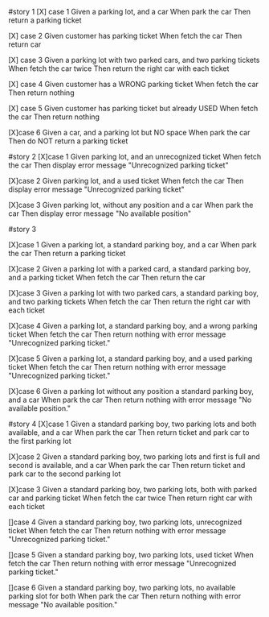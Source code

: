 #story 1
[X] case 1
    Given a parking lot, and a car
    When park the car
    Then return a parking ticket

[X] case 2
    Given customer has parking ticket
    When fetch the car
    Then return car

[X] case 3
    Given a parking lot with two parked cars, and two parking tickets
    When fetch the car twice
    Then return the right car with each ticket

[X] case 4
    Given customer has a WRONG parking ticket
    When fetch the car
    Then return nothing

[X] case 5
    Given customer has parking ticket but already USED
    When fetch the car
    Then return nothing

[X]case 6
    Given a car, and a parking lot but NO space
    When park the car
    Then do NOT return a parking ticket

#story 2
[X]case 1
    Given parking lot, and an unrecognized ticket
    When fetch the car
    Then display error message "Unrecognized parking ticket"

[X]case 2
    Given parking lot, and a used ticket
    When fetch the car
    Then display error message "Unrecognized parking ticket"

[X]case 3
    Given parking lot, without any position and a car
    When park the car
    Then display error message "No available position"

#story 3

[X]case 1 
    Given a parking lot, a standard parking boy, and a car
    When park the car
    Then return a parking ticket

[X]case 2
    Given a parking lot with a parked card, a standard parking boy, and a parking ticket
    When fetch the car
    Then return the car

[X]case 3
    Given a parking lot with two parked cars, a standard parking boy, and two parking tickets
    When fetch the car
    Then return the right car with each ticket

[X]case 4
    Given a parking lot, a standard parking boy, and a wrong parking ticket
    When fetch the car
    Then return nothing with error message "Unrecognized parking ticket."

[X]case 5
    Given a parking lot, a standard parking boy, and a used parking ticket
    When fetch the car
    Then return nothing with error message "Unrecognized parking ticket."

[X]case 6
    Given a parking lot without any position a standard parking boy, and a car
    When park the car
    Then return nothing with error message "No available position."

#story 4
[X]case 1
    Given a standard parking boy, two parking lots and both available, and a car
    When park the car
    Then return ticket and park car to the first parking lot

[X]case 2
    Given a standard parking boy, two parking lots and first is full and second is available, and a car
    When park the car
    Then return ticket and park car to the second parking lot

[X]case 3
    Given a standard parking boy, two parking lots, both with parked car and parking ticket
    When fetch the car twice
    Then return right car with each ticket

[]case 4
    Given a standard parking boy, two parking lots, unrecognized ticket
    When fetch the car
    Then return nothing with error message "Unrecognized parking ticket."

[]case 5
    Given a standard parking boy, two parking lots, used ticket
    When fetch the car
    Then return nothing with error message "Unrecognized parking ticket."

[]case 6
    Given a standard parking boy, two parking lots, no available parking slot for both
    When park the car
    Then return nothing with error message "No available position."